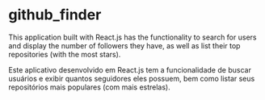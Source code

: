 # github_finder
This application built with React.js has the functionality to search for users and display the number of followers they have, as well as list their top repositories (with the most stars).

Este aplicativo desenvolvido em React.js tem a funcionalidade de buscar usuários e exibir quantos seguidores eles possuem, bem como listar seus repositórios mais populares (com mais estrelas).
